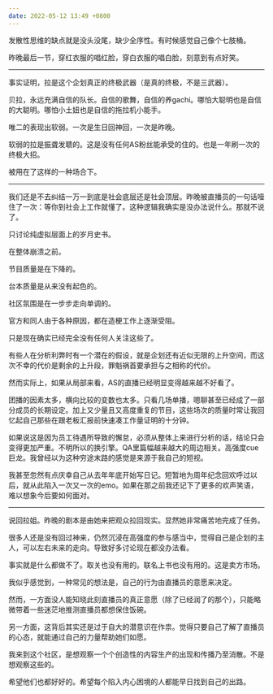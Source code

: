 ```yaml
---
date: 2022-05-12 13:49 +0800
---
```

<!-- more -->
发散性思维的缺点就是没头没尾，缺少全序性。有时候感觉自己像个七肢桶。

昨晚最后一节，穿红衣服的唱红脸，穿白衣服的唱白脸，刻意到有点好笑。

----

事实证明，拉是这个企划真正的终极武器（是真的终极，不是三武器）。

贝拉，永远充满自信的队长。自信的歌舞，自信的养gachi。哪怕大聪明也是自信的大聪明。哪怕小土妞也是自信的拖拉机小能手。

唯二的表现出软弱。一次是生日回神回，一次是昨晚。

软弱的拉是振聋发聩的。这是没有任何AS粉丝能承受的住的。也是一年刷一次的终极大招。

被用在了这样的一种场合下。

----

我们还是不去纠结一万一到底是社会底层还是社会顶层。昨晚被直播员的一句话噎住了一次：等你到社会上工作就懂了。这种逻辑我确实是没办法说什么。那就不说了。

只讨论纯虚拟层面上的岁月史书。

在整体崩溃之前。

节目质量是在下降的。

台本质量是从来没有起色的。

社区氛围是在一步步走向单调的。

官方和同人由于各种原因，都在造梗工作上逐渐受阻。

只是现在确实已经完全没有任何人关注这些了。

有些人在分析利弊时有一个潜在的假设，就是企划还有近似无限的上升空间，而这次不幸的代价是剩余的上升段，罪魁祸首要承担与之相称的代价。

然而实际上，如果从局部来看，AS的直播已经明显变得越来越不好看了。

团播的因素太多，横向比较的变数也太多。只看几场单播，嗯聊甚至已经成了一部分成员的长期设定。加上又少量且又高度重复的节目，这些场次的质量时常让我回忆起自己那些在跟老板汇报前快速凑工作量证明的十分钟。

如果说这是因为员工待遇所导致的懈怠，必须从整体上来进行分析的话，结论只会变得更加严重。不明所以的换引擎。QA里篇幅越来越大的周边相关。高强度cue巨龙。我曾经以为这种穷途末路的感觉是来源于我自己的短视。

我甚至忽然有点庆幸自己从去年年底开始写日记。短暂地为周年纪念回欢呼过以后，就从此陷入一次又一次的emo。如果在那之前我还记下了更多的欢声笑语，难以想象今后要如何面对。

----

说回拉姐。昨晚的剧本是由她来把观众拉回现实。显然她非常痛苦地完成了任务。

很多人还是没有回过神来，仍然沉浸在高强度的参与感当中，觉得自己是企划的主人，可以左右未来的走向。导致好多讨论现在都没办法看。

事实就是什么都做不了。取关也没有用的。联名上书也没有用的。这是卖方市场。

我似乎感觉到，一种常见的想法是，自己的行为由直播员的意愿来决定。

然而，一方面没人能知晓此刻直播员的真正意愿（除了已经润了的那个），只能略微带着一些迷茫地推测直播员都想保住饭碗。

另一方面，这背后其实还是过于自大的潜意识在作祟。觉得只要自己了解了直播员的心态，就能通过自己的力量帮助她们如愿。

我来到这个社区，是想观察一个个创造性的内容生产的出现和传播乃至消散。不是想观察这些的。

希望他们也都好好的。希望每个陷入内心困境的人都能早日找到自己的出路。
